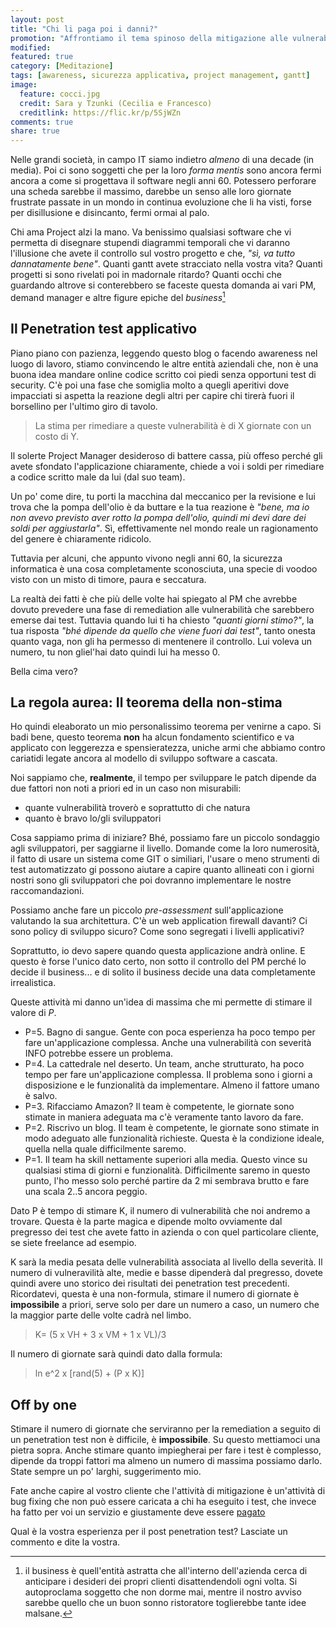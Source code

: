 ```yaml
---
layout: post
title: "Chi li paga poi i danni?"
promotion: "Affrontiamo il tema spinoso della mitigazione alle vulnerabilità emerse dopo un penetration test applicativo"
modified: 
featured: true
category: [Meditazione]
tags: [awareness, sicurezza applicativa, project management, gantt]
image:
  feature: cocci.jpg
  credit: Sara y Tzunki (Cecilia e Francesco)
  creditlink: https://flic.kr/p/5SjWZn
comments: true
share: true
---
```


Nelle grandi società, in campo IT siamo indietro _almeno_ di una decade (in
media). Poi ci sono soggetti che per la loro _forma mentis_ sono ancora fermi
ancora a come si progettava il software negli anni 60. Potessero perforare una
scheda sarebbe il massimo, darebbe un senso alle loro giornate frustrate
passate in un mondo in continua evoluzione che li ha visti, forse per
disillusione e disincanto, fermi ormai al palo.

Chi ama Project alzi la mano. Va benissimo qualsiasi software che vi permetta
di disegnare stupendi diagrammi temporali che vi daranno l'illusione che avete
il controllo sul vostro progetto e che, _"sì, va tutto dannatamente bene"_.
Quanti gantt avete stracciato nella vostra vita? Quanti progetti si sono
rivelati poi in madornale ritardo? Quanti occhi che guardando altrove si
conterebbero se faceste questa domanda ai vari PM, demand manager e altre
figure epiche del _business_[^1]

## Il Penetration test applicativo

Piano piano con pazienza, leggendo questo blog o facendo awareness nel luogo di
lavoro, stiamo convincendo le altre entità aziendali che, non è una buona idea
mandare online codice scritto coi piedi senza opportuni test di security.
C'è poi una fase che somiglia molto a quegli aperitivi dove impacciati si
aspetta la reazione degli altri per capire chi tirerà fuori il borsellino per
l'ultimo giro di tavolo.

> La stima per rimediare a queste vulnerabilità è di X giornate con un costo di
> Y.

Il solerte Project Manager desideroso di battere cassa, più offeso perché gli
avete sfondato l'applicazione chiaramente, chiede a voi i soldi per rimediare a
codice scritto male da lui (dal suo team).

Un po' come dire, tu porti la macchina dal meccanico per la revisione e lui
trova che la pompa dell'olio è da buttare e la tua reazione è _"bene, ma io non
avevo previsto aver rotto la pompa dell'olio, quindi mi devi dare dei soldi per
aggiustarla"_. Sì, effettivamente nel mondo reale un ragionamento del genere è
chiaramente ridicolo.

Tuttavia per alcuni, che appunto vivono negli anni 60, la sicurezza informatica
è una cosa completamente sconosciuta, una specie di voodoo visto con un misto
di timore, paura e seccatura.

La realtà dei fatti è che più delle volte hai spiegato al PM che avrebbe dovuto
prevedere una fase di remediation alle vulnerabilità che sarebbero emerse dai
test. Tuttavia quando lui ti ha chiesto _"quanti giorni stimo?"_, la tua
risposta _"bhé dipende da quello che viene fuori dai test"_, tanto onesta
quanto vaga, non gli ha permesso di mentenere il controllo. Lui voleva un
numero, tu non gliel'hai dato quindi lui ha messo 0.

Bella cima vero?

## La regola aurea: Il teorema della non-stima

Ho quindi eleaborato un mio personalissimo teorema per venirne a capo. Si badi
bene, questo teorema **non** ha alcun fondamento scientifico e va applicato con
leggerezza e spensieratezza, uniche armi che abbiamo contro cariatidi legate
ancora al modello di sviluppo software a cascata.

Noi sappiamo che, **realmente**, il tempo per sviluppare le patch dipende da
due fattori non noti a priori ed in un caso non misurabili:

* quante vulnerabilità troverò e soprattutto di che natura
* quanto è bravo lo/gli sviluppatori

Cosa sappiamo prima di iniziare? Bhé, possiamo fare un piccolo sondaggio agli
sviluppatori, per saggiarne il livello. Domande come la loro numerosità, il
fatto di usare un sistema come GIT o similiari, l'usare o meno strumenti di
test automatizzato gi possono aiutare a capire quanto allineati con i giorni
nostri sono gli sviluppatori che poi dovranno implementare le nostre
raccomandazioni.

Possiamo anche fare un piccolo _pre-assessment_ sull'applicazione valutando la
sua architettura. C'è un web application firewall davanti? Ci sono policy di
sviluppo sicuro? Come sono segregati i livelli applicativi?

Soprattutto, io devo sapere quando questa applicazione andrà online. E questo è
forse l'unico dato certo, non sotto il controllo del PM perché lo decide il
business... e di solito il business decide una data completamente irrealistica.

Queste attività mi danno un'idea di massima che mi permette di stimare il
valore di _P_.


* P=5. Bagno di sangue. Gente con poca esperienza ha poco tempo per fare
  un'applicazione complessa. Anche una vulnerabilità con severità INFO potrebbe
  essere un problema.
* P=4. La cattedrale nel deserto. Un team, anche strutturato, ha poco tempo per
  fare un'applicazione complessa. Il problema sono i giorni a disposizione e le
  funzionalità da implementare. Almeno il fattore umano è salvo.
* P=3. Rifacciamo Amazon? Il team è competente, le giornate sono stimate in
  maniera adeguata ma c'è veramente tanto lavoro da fare.
* P=2. Riscrivo un blog. Il team è competente, le giornate sono stimate in modo
  adeguato alle funzionalità richieste. Questa è la condizione ideale, quella
  nella quale difficilmente saremo.
* P=1. Il team ha skill nettamente superiori alla media. Questo vince su
  qualsiasi stima di giorni e funzionalità. Difficilmente saremo in questo punto,
  l'ho messo solo perché partire da 2 mi sembrava brutto e fare una scala 2..5
  ancora peggio.

Dato P è tempo di stimare K, il numero di vulnerabilità che noi andremo a
trovare. Questa è la parte magica e dipende molto ovviamente dal pregresso
dei test che avete fatto in azienda o con quel particolare cliente, se siete
freelance ad esempio.

K sarà la media pesata delle vulnerabilità associata al livello della severità.
Il numero di vulneravilità alte, medie e basse dipenderà dal pregresso, dovete
quindi avere uno storico dei risultati dei penetration test precedenti.
Ricordatevi, questa è una non-formula, stimare il numero di giornate è
**impossibile** a priori, serve solo per dare un numero a caso, un numero che
la maggior parte delle volte cadrà nel limbo.

> K= (5 x VH + 3 x VM + 1 x VL)/3

Il numero di giornate sarà quindi dato dalla formula:

> ln e^2 x [rand(5) + (P x K)]

## Off by one

Stimare il numero di giornate che serviranno per la remediation a seguito di un
penetration test non è difficile, è **impossibile**. Su questo mettiamoci una
pietra sopra. Anche stimare quanto impiegherai per fare i test è complesso,
dipende da troppi fattori ma almeno un numero di massima possiamo darlo. State
sempre un po' larghi, suggerimento mio.

Fate anche capire al vostro cliente che l'attività di mitigazione è un'attività
di bug fixing che non può essere caricata a chi ha eseguito i test, che invece
ha fatto per voi un servizio e giustamente deve essere
[pagato]({{site.url}}/blog/se-paghi-noccioline-attirerai-scimmie-storie-job-posting-nellera-delle-startup/)

Qual è la vostra esperienza per il post penetration test? Lasciate un commento
e dite la vostra.


[^1]: il business è quell'entità astratta che all'interno dell'azienda cerca di
      anticipare i desideri dei propri clienti disattendendoli ogni volta. Si
      autoproclama soggetto che non dorme mai, mentre il nostro avviso sarebbe quello
      che un buon sonno ristoratore toglierebbe tante idee malsane.
